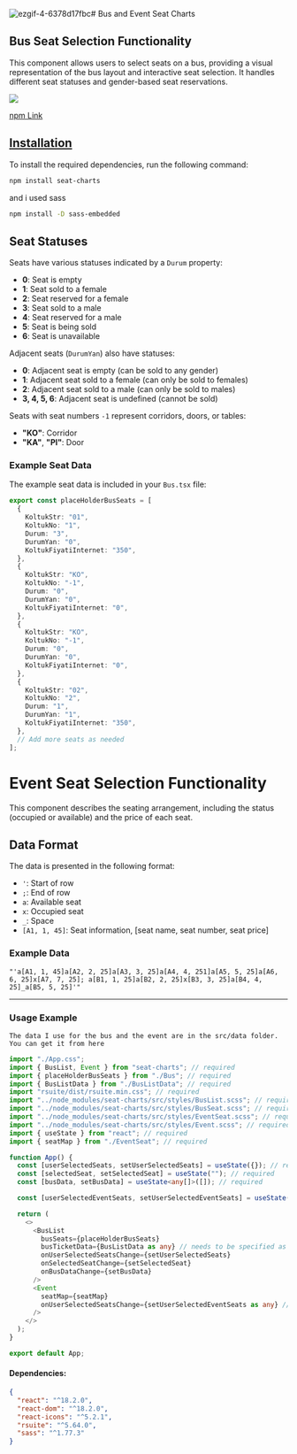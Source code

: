 ![ezgif-4-6378d17fbc](https://github.com/user-attachments/assets/c4bae6e5-c96e-45c5-9731-998774a54413)# Bus and Event Seat Charts

## Bus Seat Selection Functionality

This component allows users to select seats on a bus, providing a visual representation of the bus layout and interactive seat selection. It handles different seat statuses and gender-based seat reservations.

![](https://github.com/user-attachments/assets/7e378060-a62a-47fe-9fa6-cbb40a39bc7c)


[npm Link](https://www.npmjs.com/package/seat-charts)

## [Installation](https://www.npmjs.com/package/seat-charts)

To install the required dependencies, run the following command:

```bash
npm install seat-charts
```

and i used sass

```bash
npm install -D sass-embedded
```

## Seat Statuses

Seats have various statuses indicated by a `Durum` property:

- **0**: Seat is empty
- **1**: Seat sold to a female
- **2**: Seat reserved for a female
- **3**: Seat sold to a male
- **4**: Seat reserved for a male
- **5**: Seat is being sold
- **6**: Seat is unavailable

Adjacent seats (`DurumYan`) also have statuses:

- **0**: Adjacent seat is empty (can be sold to any gender)
- **1**: Adjacent seat sold to a female (can only be sold to females)
- **2**: Adjacent seat sold to a male (can only be sold to males)
- **3, 4, 5, 6**: Adjacent seat is undefined (cannot be sold)

Seats with seat numbers `-1` represent corridors, doors, or tables:

- **"KO"**: Corridor
- **"KA"**, **"PI"**: Door

### Example Seat Data

The example seat data is included in your `Bus.tsx` file:

```typescript
export const placeHolderBusSeats = [
  {
    KoltukStr: "01",
    KoltukNo: "1",
    Durum: "3",
    DurumYan: "0",
    KoltukFiyatiInternet: "350",
  },
  {
    KoltukStr: "KO",
    KoltukNo: "-1",
    Durum: "0",
    DurumYan: "0",
    KoltukFiyatiInternet: "0",
  },
  {
    KoltukStr: "KO",
    KoltukNo: "-1",
    Durum: "0",
    DurumYan: "0",
    KoltukFiyatiInternet: "0",
  },
  {
    KoltukStr: "02",
    KoltukNo: "2",
    Durum: "1",
    DurumYan: "1",
    KoltukFiyatiInternet: "350",
  },
  // Add more seats as needed
];
```

# Event Seat Selection Functionality

This component describes the seating arrangement, including the status (occupied or available) and the price of each seat.

## Data Format

The data is presented in the following format:

- `'`: Start of row
- `;`: End of row
- `a`: Available seat
- `x`: Occupied seat
- `_`: Space
- `[A1, 1, 45]`: Seat information, [seat name, seat number, seat price]

### Example Data

```plaintext
"'a[A1, 1, 45]a[A2, 2, 25]a[A3, 3, 25]a[A4, 4, 251]a[A5, 5, 25]a[A6, 6, 25]x[A7, 7, 25]; a[B1, 1, 25]a[B2, 2, 25]x[B3, 3, 25]a[B4, 4, 25]_a[B5, 5, 25]'"
```

---

### Usage Example

```http
The data I use for the bus and the event are in the src/data folder. You can get it from here
```

```typescript
import "./App.css";
import { BusList, Event } from "seat-charts"; // required
import { placeHolderBusSeats } from "./Bus"; // required
import { BusListData } from "./BusListData"; // required
import "rsuite/dist/rsuite.min.css"; // required
import "../node_modules/seat-charts/src/styles/BusList.scss"; // required
import "../node_modules/seat-charts/src/styles/BusSeat.scss"; // required
import "../node_modules/seat-charts/src/styles/EventSeat.scss"; // required
import "../node_modules/seat-charts/src/styles/Event.scss"; // required
import { useState } from "react"; // required
import { seatMap } from "./EventSeat"; // required

function App() {
  const [userSelectedSeats, setUserSelectedSeats] = useState({}); // required
  const [selectedSeat, setSelectedSeat] = useState(""); // required
  const [busData, setBusData] = useState<any[]>([]); // required

  const [userSelectedEventSeats, setUserSelectedEventSeats] = useState([]); // required

  return (
    <>
      <BusList
        busSeats={placeHolderBusSeats}
        busTicketData={BusListData as any} // needs to be specified as any
        onUserSelectedSeatsChange={setUserSelectedSeats}
        onSelectedSeatChange={setSelectedSeat}
        onBusDataChange={setBusData}
      />
      <Event
        seatMap={seatMap}
        onUserSelectedSeatsChange={setUserSelectedEventSeats as any} // needs to be specified as any
      />
    </>
  );
}

export default App;
```

#### Dependencies:

```json
{
  "react": "^18.2.0",
  "react-dom": "^18.2.0",
  "react-icons": "^5.2.1",
  "rsuite": "^5.64.0",
  "sass": "^1.77.3"
}
```
